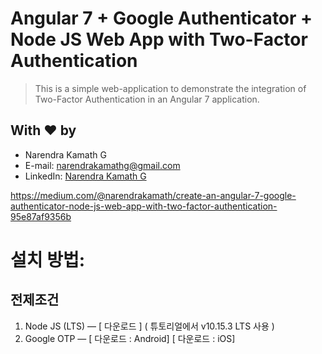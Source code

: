 # Angular 7 + Google Authenticator + Node JS Web App with Two-Factor Authentication

> This is a simple web-application to demonstrate the integration of Two-Factor Authentication in an Angular 7 application.

## With :heart: by
- Narendra Kamath G
- E-mail: [narendrakamathg@gmail.com](mailto:narendrakamathg@gmail.com)
- LinkedIn: [Narendra Kamath G](https://in.linkedin.com/in/narendra-kamath-g-50158230)

https://medium.com/@narendrakamath/create-an-angular-7-google-authenticator-node-js-web-app-with-two-factor-authentication-95e87af9356b



# 설치 방법:

## 전제조건
1. Node JS (LTS) — [ 다운로드 ] ( 튜토리얼에서 v10.15.3 LTS 사용 )
2. Google OTP — [ 다운로드 : Android] [ 다운로드 : iOS]
